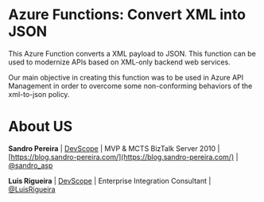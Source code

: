 # Azure Functions: Convert XML into JSON
This Azure Function converts a XML payload to JSON. This function can be used to modernize APIs based on XML-only backend web services.

Our main objective in creating this function was to be used in Azure API Management in order to overcome some non-conforming behaviors of the xml-to-json policy.

# About US
**Sandro Pereira** | [DevScope](http://www.devscope.net/) | MVP & MCTS BizTalk Server 2010 | [https://blog.sandro-pereira.com/](https://blog.sandro-pereira.com/) | [@sandro_asp](https://twitter.com/sandro_asp)

**Luis Rigueira** | [DevScope](http://www.devscope.net/) | Enterprise Integration Consultant | [@LuisRigueira](https://twitter.com/LuisRigueira)